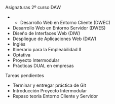 Asignaturas 2º curso DAW
- - Desarrollo Web en Entorno Cliente (DWEC)
- Desarrollo Web en Entorno Servidor (DWES)
- Diseño de Interfaces Web (DIW)
- Despliegue de Aplicaciones Web (DAW)
- Inglés
- Itinerario para la Empleabilidad II
- Optativa
- Proyecto Intermodular
- Prácticas DUAL en empresas

Tareas pendientes
- Terminar y entregar práctica de Git
- Introducción Proyecto Intermodular
- Repaso teoría Entorno Cliente y Servidor
